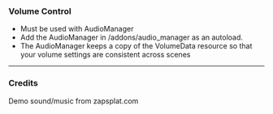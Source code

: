 ### Volume Control
- Must be used with AudioManager
- Add the AudioManager in /addons/audio_manager as an autoload.
- The AudioManager keeps a copy of the VolumeData resource so that your volume settings are consistent across scenes

---
### Credits
Demo sound/music from zapsplat.com
